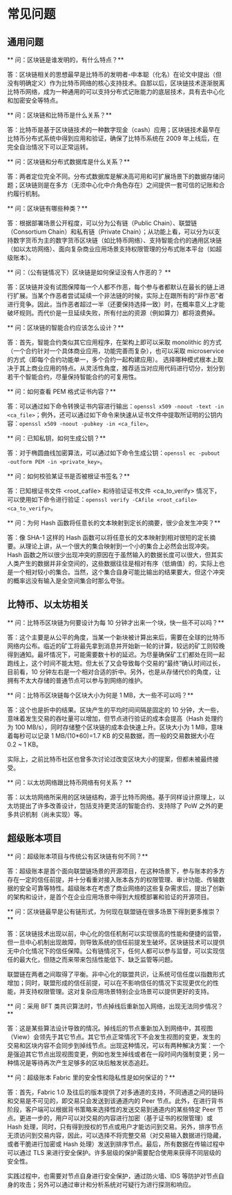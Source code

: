 # 常见问题

## 通用问题
** 问：区块链是谁发明的，有什么特点？**

答：区块链相关的思想最早是比特币的发明者-中本聪（化名）在论文中提出（但没有明确定义）作为比特币网络的核心支持技术。自那以后，区块链技术逐渐脱离比特币网络，成为一种通用的可以支持分布式记账能力的底层技术，具有去中心化和加密安全等特点。

** 问：区块链和比特币是什么关系？**

答：比特币是基于区块链技术的一种数字现金（cash）应用；区块链技术最早在比特币分布式系统中得到应用和验证，确保了比特币系统在 2009 年上线后，在完全自治情况下可以正常运转。

** 问：区块链和分布式数据库是什么关系？**

答：两者定位完全不同。分布式数据库是解决高可用和可扩展场景下的数据存储问题；区块链则是在多方（无须中心化中介角色存在）之间提供一套可信的记账和合约履行机制。

** 问：区块链有哪些种类？**

答：根据部署场景公开程度，可以分为公有链（Public Chain）、联盟链（Consortium Chain）和私有链（Private Chain）；从功能上看，可以分为以支持数字货币为主的数字货币区块链（如比特币网络）、支持智能合约的通用区块链（如以太坊网络）、面向复杂商业应用场景支持权限管理的分布式账本平台（如超级账本）。

** 问：（公有链情况下）区块链是如何保证没有人作恶的？ **

答：区块链并没有试图保障每一个人都不作恶，每个参与者都默认在最长的链上进行扩展。当某个作恶者尝试延续一个非法链的时候，实际上在跟所有的“非作恶”者进行竞争。因此，当作恶者超过一半（还要保持选择一致）时，在概率意义上才能破坏规则。而代价是一旦延续失败，所有付出的资源（例如算力）都将浪费掉。

** 问：区块链的智能合约应该怎么设计？**

答：首先，智能合约类似其它应用程序，在架构上即可以采取 monolithic 的方式（一个合约针对一个具体商业应用，功能完善而复杂），也可以采取 microservice 的方式（即每个合约功能单一，多个合约一起构建应用）。 选择哪种模式根本上取决于其上商业应用的特点。从灵活性角度，推荐适当对应用代码进行切分，划分到若干个智能合约，尽量保持智能合约的可复用性。

** 问：如何查看 PEM 格式证书内容？**

答：可以通过如下命令转换证书内容进行输出：`openssl x509 -noout -text -in <ca_file>`；例外，还可以通过如下命令来快速从证书文件中提取所证明的公钥内容：`openssl x509 -noout -pubkey -in <ca_file>`。

** 问：已知私钥，如何生成公钥？**

答：对于椭圆曲线加密算法，可以通过如下命令生成公钥：`openssl ec -pubout -outform PEM -in <private_key>`。

** 问：如何校验某证书是否被根证书签名？**

答：已知根证书文件 <root_cafile> 和待验证证书文件 <ca_to_verify> 情况下，可以使用如下命令进行验证：`openssl verify -CAfile <root_cafile> <ca_to_verify>`。

** 问：为何 Hash 函数将任意长的文本映射到定长的摘要，很少会发生冲突？**

答：像 SHA-1 这样的 Hash 函数可以将任意长的文本映射到相对很短的定长摘要。从理论上讲，从一个很大的集合映射到一个小的集合上必然会出现冲突。Hash 函数之所以很少出现冲突的原因在于虽然输入的数据长度可以很大，但其实人类产生的数据并非全空间的，这些数据往往是相对有序（低熵值）的，实际上也是一个相对较小的集合。当然，这个集合自身可能比输出的结果要大，但这个冲突的概率远没有输入是全空间集合时那么夸张。

## 比特币、以太坊相关

** 问：比特币区块链为何要设计为每 10 分钟才出来一个块，快一些不可以吗？**

答：这个主要是从公平的角度，当某一个新块被计算出来后，需要在全球的比特币网络内公布。临近的矿工将最先拿到消息并开始新一轮的计算，较远的矿工则较晚得到通知。最坏情况下，可能需要数十秒的延迟。为尽量确保矿工们都处在同一起跑线上，这个时间不能太短。但太长了又会导致每个交易的“最终”确认时间过长，目前看，10 分钟左右是一个相对合适的折中。另外，也是从存储代价的角度，让拥有不太大存储的普通节点可以参与到网络的维护。

** 问：比特币区块链每个区块大小为何是 1 MB，大一些不可以吗？**

答：这个也是折中的结果。区块产生的平均时间间隔是固定的 10 分钟，大一些，意味着发生交易的吞吐量可以增加，但节点进行验证的成本会提高（Hash 处理约为 100 MB/s），同时存储整个区块链的成本会快速上升。区块大小为 1 MB，意味着每秒可以记录 1 MB/(10*60)=1.7 KB 的交易数据，而一般的交易数据大小在 0.2 ~ 1 KB。

实际上，之前比特币社区也曾多次讨论过改变区块大小的提案，但都未被最终接受。

** 问：以太坊网络跟比特币网络有何关系？ **

答：以太坊网络所采用的区块链结构，源于比特币网络。基于同样设计原理上，以太坊提出了许多改善设计，包括支持更灵活的智能合约、支持除了 PoW 之外的更多共识机制（尚未实现）等。

## 超级账本项目

** 问：超级账本项目与传统公有区块链有何不同？**

答：超级账本是首个面向联盟链场景的开源项目，在这种场景下，参与账本的多方存在一定的信任前提，并十分看重对接入账本各方的权限管理、审计功能、传输数据的安全可靠等特性。超级账本在考虑了商业网络的这些复杂需求后，提出了创新的架构和设计，是首个在企业应用场景中得到大规模部署和验证的开源项目。

** 问：区块链最早是公有链形式，为何现在联盟链在很多场景下得到更多推崇？**

答：区块链技术出现以前，中心化的信任机制可以实现很高的性能和便捷的监管，但一旦中心机制出现故障，则导致系统的信任前提发生破坏。区块链技术可以提供无中介化情况下的信任保障。公有链情况下，任何人都可以参与监督，可以实现信任的最大化，但随之而来带来包括性能低下、缺乏监管等问题。

联盟链在两者之间取得了平衡。非中心化的联盟共识，让系统可信任度以指数形式增加；同时，联盟形成的信任前提，可以在不影响信任的情况下实现更优化的性能，并支持权限管理。这对复杂应用场景特别企业场景可以提供更好的支持。

** 问：采用 BFT 类共识算法时，节点掉线后重新加入网络，出现无法同步情况？**

答：这是某些算法设计导致的情况。掉线后的节点重新加入到网络中，其视图（View）会领先于其它节点。其它节点正常情况下不会发生视图的变更，发生的交易和区块内容不会同步到掉线节点。出现这种情况，可以有两种解决方案：一个是强迫其它节点出现视图变更，例如也发生掉线或者在一段时间内强制变更；另一种情况是等待再次产生足够多的区块后触发状态追赶。

** 问：超级账本 Fabric 里的安全性和隐私性是如何保证的？**

答：首先，Fabric 1.0 及往后的版本提供了对多通道的支持，不同通道之间的链码和交易是不可见的，即交易只会发送到该通道内的 Peer 节点。此外，在进行背书阶段，客户端可以根据背书策略来选择性的发送交易到通道内的某些特定 Peer 节点。更进一步的，用户可以对交易的内容进行加密（基于证书的权限管理）或 Hash 处理，同时，只有得到授权的节点或用户才能访问到交易。另外，排序节点无须访问到交易内容，因此，可以选择不将完整交易（对交易输入数据进行隐藏，或者干脆进行加密或 Hash 处理）发送到排序节点。最后，所有数据在传输过程中可以通过 TLS 来进行安全保护。许多层级的保护需要配合使用来获得不同层级的安全性。

实践过程中，也需要对节点自身进行安全保护，通过防火墙、IDS 等防护对节点自身的攻击；另外可以通过审计和分析系统对可疑行为进行探测和响应。
